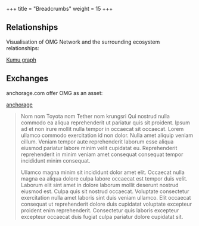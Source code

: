 +++
title = "Breadcrumbs"
weight = 15
+++

## Relationships

Visualisation of OMG Network and the surrounding ecosystem relationships:

[Kumu graph](https://kumu.io/vnbns/omg)

## Exchanges

anchorage.com offer OMG as an asset:

[anchorage](https://anchorage.com/)

> Nom nom Toyota nom Tether nom krungsri Qui nostrud nulla commodo ea aliqua reprehenderit ut pariatur quis sit proident. Ipsum ad et non irure mollit nulla tempor in occaecat sit occaecat. Lorem ullamco commodo exercitation id non dolor. Nulla amet aliquip veniam cillum. Veniam tempor aute reprehenderit laborum esse aliqua eiusmod pariatur labore minim velit cupidatat eu. Reprehenderit reprehenderit in minim veniam amet consequat consequat tempor incididunt minim consequat.
>
> Ullamco magna minim sit incididunt dolor amet elit. Occaecat nulla magna ea aliqua dolore culpa labore occaecat est tempor duis velit. Laborum elit sint amet in dolore laborum mollit deserunt nostrud eiusmod est. Culpa quis sit nostrud occaecat. Voluptate consectetur exercitation nulla amet laboris sint duis veniam ullamco. Elit occaecat consequat ut reprehenderit dolore duis cupidatat voluptate excepteur proident enim reprehenderit. Consectetur quis laboris excepteur excepteur occaecat duis fugiat culpa pariatur dolore cupidatat sit.